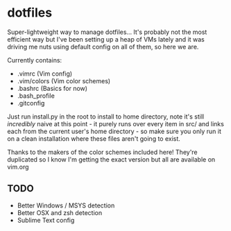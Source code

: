 dotfiles
========

Super-lightweight way to manage dotfiles... It's probably not the most efficient way but I've been setting up a heap of VMs lately and it was driving me nuts using default config on all of them, so here we are.

Currently contains:
- .vimrc (Vim config)
- .vim/colors (Vim color schemes)
- .bashrc (Basics for now)
- .bash_profile
- .gitconfig

Just run install.py in the root to install to home directory, note it's still _incredibly_ naive at this point - it purely runs over every item in src/ and links each from the current user's home directory - so make sure you only run it on a clean installation where these files aren't going to exist.

Thanks to the makers of the color schemes included here! They're duplicated so I know I'm getting the exact version but all are available on vim.org

TODO
----

- Better Windows / MSYS detection
- Better OSX and zsh detection
- Sublime Text config

